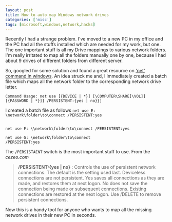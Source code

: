 ```yaml
---
layout: post
title: How to auto map Windows network drives
categories: ['misc']
tags: [microsoft,windows,network,hacks]
---
```

Recently I had a strange problem. I've moved to a new PC in my office and the PC had all the stuffs installed which are needed for my work, but one. The one important stuff is all my Drive mappings to various network folders. I'm really irritated to map all the folders manually one by one, because I had about 9 drives of different folders from different server.<!--more-->

So, googled for some solution and found a great resource on <a title="Net command in windows" href="http://www.cezeo.com/tips-and-tricks/net-use-command/">'net' command in windows</a>. An idea struck me and, I immediately created a batch file which maps all the network folder to the corresponding network drive letter.

<code>Command Usage: net use [{DEVICE | *}] [\\COMPUTER\SHARE[\VOL]] [{PASSWORD | *}]] /PERSISTENT:{yes | no}}]</code>

I created a batch file as follows
<code>net use E: \\network\folder\to\connect /PERSISTENT:yes</code>

<code>
net use F: \\network\folder\to\connect /PERSISTENT:yes
</code>

<code>net use G: \\network\folder\to\connect /PERSISTENT:yes</code>

The <code>/PERSISTAENT</code> switch is the most important stuff to use. From the <em>cezeo.com</em>
<blockquote><strong>/PERSISTENT:{yes | no}</strong> : Controls the use of persistent network connections. The default is the setting used last. Deviceless connections are not persistent. Yes saves all connections as they are made, and restores them at next logon. No does not save the connection being made or subsequent connections. Existing connections are restored at the next logon. Use /DELETE to remove persistent connections.</blockquote>
Now this is a handy tool for anyone who wants to map all the missing network drives in their new PC in seconds.
